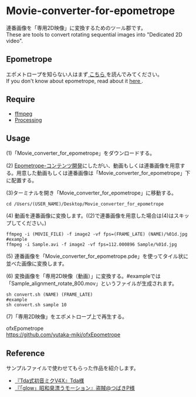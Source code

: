 # Movie-converter-for-epometrope
連番画像を「専用2D映像」に変換するためのツール郡です。  
These are tools to convert rotating sequential images into "Dedicated 2D video".  

## Epometrope
エポメトロープを知らない人はまず<a rel="license" href="https://github.com/yutaka-miki/Epometorope" target="_blank"> こちら </a>を読んでみてください。  
If you don't know about epometrope, read about it <a rel="license" href="https://github.com/yutaka-miki/Epometorope" target="_blank"> here </a>.   

## Require
- <a rel="license" href="https://ffmpeg.org" target="_blank">ffmpeg</a>
- <a rel="license" href="https://processing.org/download/" target="_blank">Processing</a>

## Usage
(1)「Movie_converter_for_epometrope」をダウンロードする。  
  
(2) <a rel="license" href="https://github.com/yutaka-miki/Epometorope#%E3%82%B3%E3%83%B3%E3%83%86%E3%83%B3%E3%83%84%E9%96%8B%E7%99%BA" target="_blank">Epometrope-コンテンツ開発</a>にしたがい、動画もしくは連番画像を用意する。用意した動画もしくは連番画像は「Movie_converter_for_epometrope」下に配置する。  
  
(3)ターミナルを開き「Movie_converter_for_epometrope」に移動する。
~~~
cd /Users/(USER_NAME)/Desktop/Movie_converter_for_epometrope
~~~

(4) 動画を連番画像に変換します。((2)で連番画像を用意した場合は(4)はスキップしてください。)
~~~
ffmpeg -i (MOVIE_FILE) -f image2 -vf fps=(FRAME_LATE) (NAME)/%01d.jpg
#example
ffmpeg -i Sample.avi -f image2 -vf fps=112.000896 Sample/%01d.jpg
~~~

(5) 連番画像を「Movie_converter_for_epometrope.pde」を使ってタイル状に並べた画像に変換します。

(6) 変換画像を「専用2D映像（動画）」に変換する。#exampleでは「Sample_alignment_rotate_800.mov」というファイルが生成されます。
~~~
sh convert.sh (NAME) (FRAME_LATE)
#example
sh convert.sh sample 10
~~~

(7)「専用2D映像」をエポメトロープ上で再生する。  
  
ofxEpometrope  
https://github.com/yutaka-miki/ofxEpometrope  

## Reference
サンプルファイルで使わせてもらった作品を紹介します。
- <a rel="license" href="https://3d.nicovideo.jp/works/td30681" target="_blank">『Tda式初音ミクV4X』Tda様</a>
- <a rel="license" href="https://www.nicovideo.jp/watch/sm27098405" target="_blank">『「glow」昭和臭漂うモーション』盗賊@つばきP様</a>
